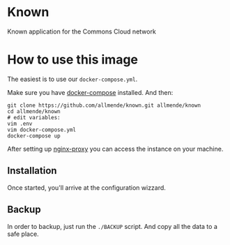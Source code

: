 # Known

Known application for the Commons Cloud network

# How to use this image

The easiest is to use our `docker-compose.yml`.

Make sure you have [docker-compose](http://docs.docker.com/compose/install/) installed. And then:

```
git clone https://github.com/allmende/known.git allmende/known
cd allmende/known
# edit variables:
vim .env
vim docker-compose.yml
docker-compose up
```

After setting up [nginx-proxy](https://github.com/jwilder/nginx-proxy) you can access the instance on your machine.

## Installation

Once started, you'll arrive at the configuration wizzard.

## Backup

In order to backup, just run the `./BACKUP` script. And copy all the data to a safe place.
